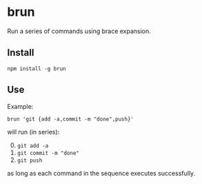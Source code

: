 # brun
Run a series of commands using brace expansion.

## Install
```
npm install -g brun
```

## Use
Example:
```
brun 'git {add -a,commit -m "done",push}'
```
will run (in series):

0. `git add -a`
0. `git commit -m "done"`
0. `git push`

as long as each command in the sequence executes successfully.
